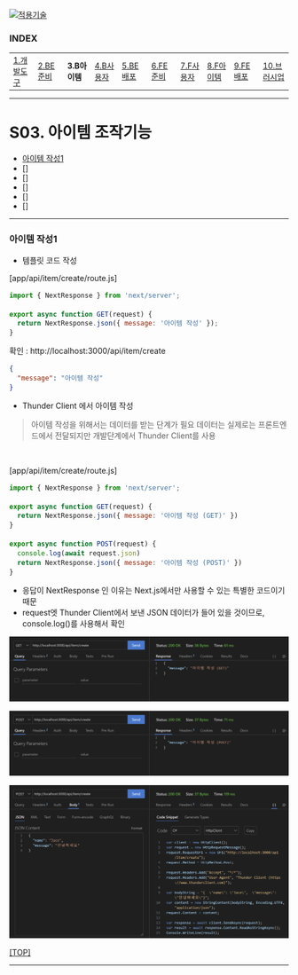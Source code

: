 [nextjs15]: readme.md
[![적용기술](https://skillicons.dev/icons?i=pr,nextjs,ts,react,vercel)][nextjs15]
 
### INDEX

<table>
  <tr>
    <td><a href="small_01.md">1.개발도구   </a></td>
    <td><a href="small_02.md">2.BE준비    </a></td>
    <td><b href="small_03.md">3.B아이템   </b></td>
    <td><a href="small_04.md">4.B사용자   </a></td>
    <td><a href="small_05.md">5.BE배포    </a></td>
    <td><a href="small_06.md">6.FE준비    </a></td>
    <td><a href="small_07.md">7.F사용자   </a></td>
    <td><a href="small_08.md">8.F아이템   </a></td>
    <td><a href="small_09.md">9.FE배포    </a></td>
    <td><a href="small_10.md">10.브러시업  </a></td>
  </tr>
</table>

---
# S03. 아이템 조작기능 
- [아이템 작성1](#아이템-작성1)
- []
- []
- []
- []
- []

---
### 아이템 작성1

- 템플릿 코드 작성

[app/api/item/create/route.js]
```js
import { NextResponse } from 'next/server';

export async function GET(request) {
  return NextResponse.json({ message: '아이템 작성' });
}
```

확인 : 
http://localhost:3000/api/item/create

```json
{
  "message": "아이템 작성"
}
```

- Thunder Client 에서 아이템 작성
> 아이템 작성을 위해서는 데이터를 받는 단계가 필요
> 데이터는 실제로는 프론트엔드에서 전달되지만 개발단계에서 Thunder Client를 사용
<br/>

[app/api/item/create/route.js]
```js
import { NextResponse } from 'next/server';

export async function GET(request) {
  return NextResponse.json({ message: '아이템 작성 (GET)' })
}

export async function POST(request) {
  console.log(await request.json) 
  return NextResponse.json({ message: '아이템 작성 (POST)' })
}
```
- 응답이 NextResponse 인 이유는 Next.js에서만 사용할 수 있는 특별한 코드이기 때문
- request엣 Thunder Client에서 보낸 JSON 데이터가 들어 있을 것이므로, console.log()를 사용해서 확인

![이미지](./images/s03_tc_request_get.png)

![이미지](./images/s03_tc_request_post.png)

![이미지](./images/s03_tc_request_json_content.png)

[[TOP]](#index)

---
